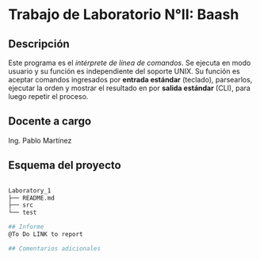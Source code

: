 # Trabajo de Laboratorio N°II: Baash

## Descripción

Este programa es el _intérprete de línea de comandos_. Se ejecuta en modo 
usuario y su función es independiente del soporte UNIX. Su función es 
aceptar comandos ingresados por **entrada estándar** (teclado), 
parsearlos, ejecutar la orden y mostrar el resultado en por **salida 
estándar** (CLI), para luego repetir el proceso.


## Docente a cargo

Ing. Pablo Martínez

## Esquema del proyecto
```bash

Laboratory_1
├── README.md
├── src
└── test

## Informe
@To Do LINK to report

## Comentarios adicionales
